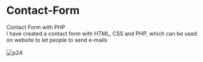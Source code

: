 # Contact-Form
Contact Form with PHP <br>
I have created a contact form with HTML, CSS and PHP, which can be used on website to let people to send e-mails <br> <br>
![p24](https://user-images.githubusercontent.com/90318905/173792589-379fc19a-8eae-400a-8269-32351613c93f.jpg)

